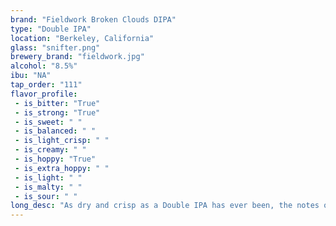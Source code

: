 ```yaml
---
brand: "Fieldwork Broken Clouds DIPA"
type: "Double IPA"
location: "Berkeley, California"
glass: "snifter.png"
brewery_brand: "fieldwork.jpg"
alcohol: "8.5%"
ibu: "NA"
tap_order: "111"
flavor_profile:
 - is_bitter: "True"
 - is_strong: "True"
 - is_sweet: " "
 - is_balanced: " "
 - is_light_crisp: " "
 - is_creamy: " "
 - is_hoppy: "True"
 - is_extra_hoppy: " "
 - is_light: " "
 - is_malty: " "
 - is_sour: " "
long_desc: "As dry and crisp as a Double IPA has ever been, the notes of pineapple, honeydew melon, grapefruit, and starfruit rain down on the palate leaving it drenched in hop perfection."
---
```

